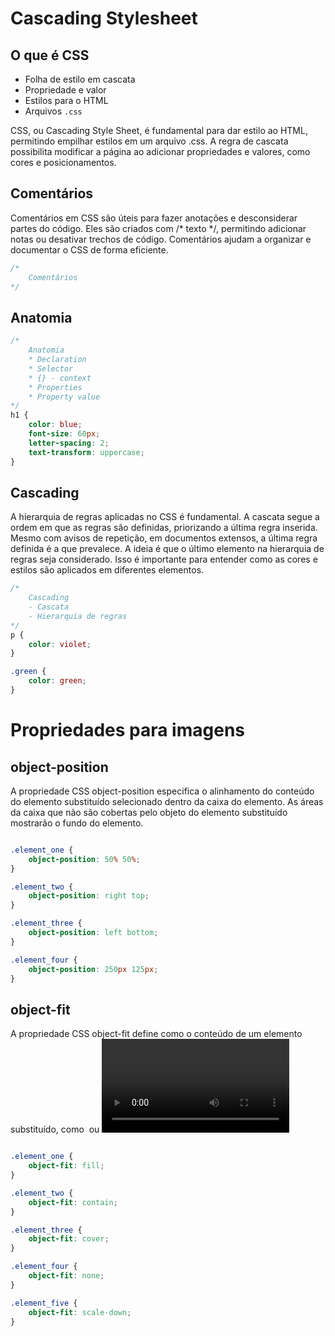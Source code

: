 # Cascading Stylesheet

## O que é CSS  

- Folha de estilo em cascata
- Propriedade e valor
- Estilos para o HTML
- Arquivos `.css`

CSS, ou Cascading Style Sheet, é fundamental para dar estilo ao HTML, permitindo empilhar estilos em um arquivo .css. A regra de cascata possibilita modificar a página ao adicionar propriedades e valores, como cores e posicionamentos.

## Comentários

Comentários em CSS são úteis para fazer anotações e desconsiderar partes do código. Eles são criados com /* texto */, permitindo adicionar notas ou desativar trechos de código. Comentários ajudam a organizar e documentar o CSS de forma eficiente.

```css
/*
    Comentários
*/
```

## Anatomia

```css
/*
    Anatomia
    * Declaration
    * Selector
    * {} - context
    * Properties
    * Property value
*/
h1 {
    color: blue;
    font-size: 60px;
    letter-spacing: 2;
    text-transform: uppercase;
}
```
## Cascading

A hierarquia de regras aplicadas no CSS é fundamental. A cascata segue a ordem em que as regras são definidas, priorizando a última regra inserida. Mesmo com avisos de repetição, em documentos extensos, a última regra definida é a que prevalece. A ideia é que o último elemento na hierarquia de regras seja considerado. Isso é importante para entender como as cores e estilos são aplicados em diferentes elementos.

```css
/*
    Cascading
    - Cascata
    - Hierarquia de regras
*/
p {
    color: violet;
}

.green {
    color: green;
}
```
# Propriedades para imagens
## object-position  

A propriedade CSS object-position especifica o alinhamento do conteúdo do elemento substituído selecionado dentro da caixa do elemento. As áreas da caixa que não são cobertas pelo objeto do elemento substituído mostrarão o fundo do elemento.  

```css

.element_one {
    object-position: 50% 50%;
}

.element_two {
    object-position: right top;
}

.element_three {
    object-position: left bottom;
}

.element_four {
    object-position: 250px 125px;
}
```
## object-fit

A propriedade CSS object-fit define como o conteúdo de um elemento substituído, como <img> ou <video>, deve ser redimensionado para caber em seu contêiner.  
```css

.element_one {
    object-fit: fill;
}

.element_two {
    object-fit: contain;
}

.element_three {
    object-fit: cover;
}

.element_four {
    object-fit: none;
}

.element_five {
    object-fit: scale-down;
}
```
